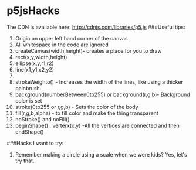 # p5jsHacks
The CDN is available here: http://cdnjs.com/libraries/p5.js
###Useful tips:
<ol>
<li>Origin on upper left hand corner of the canvas</li>
<li>All whitespace in the code are ignored</li>
<li>createCanvas(width,height)- creates a place for you to draw</li>
<li>rect(x,y,width,height)</li>
<li>ellipse(x,y,r1,r2)</li>
<li>line(x1,y1,x2,y2)</li>
<li></li>

<li> strokeWeighto() - Increases the width of the lines, like using a thicker painbrush.</li>
<li>background(numberBetween0to255) or background(r,g,b)- Background color is set</li>
<li>stroke(0to255 or r,g,b) - Sets the color of the body</li>
<li>fill(r,g,b,alpha) - to fill color and make the thing transparent</li>
<li>noStroke() and noFill()</li>
<li> beginShape() , verterx(x,y) -All the vertices are connected and then endShape()</li>
</ol>
###Hacks I want to try:
<ol>
<li> Remember making a circle using a scale when we were kids? Yes, let's try that.</li>
</ol>

